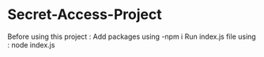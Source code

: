 # Secret-Access-Project

Before using this project : Add packages using -npm i
Run index.js file using : node index.js
